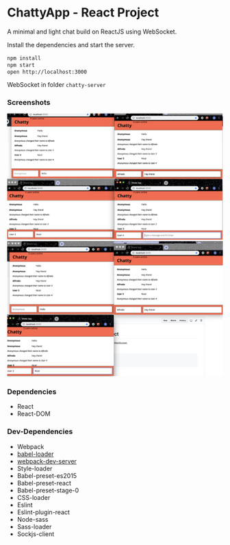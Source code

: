 ChattyApp - React Project
=====================

A minimal and light chat build on ReactJS using WebSocket.

Install the dependencies and start the server.
```
npm install
npm start
open http://localhost:3000
```

WebSocket in folder ```chatty-server``` 


### Screenshots

!["4 Users"](https://github.com/alfficcadenti/ChattyApp/blob/master/public/4%20Users%20Screenshot.png)
!["3 Users"](https://github.com/alfficcadenti/ChattyApp/blob/master/public/3%20Users%20Screenshot.png)


### Dependencies

* React
* React-DOM

### Dev-Dependencies

* Webpack
* [babel-loader](https://github.com/babel/babel-loader)
* [webpack-dev-server](https://github.com/webpack/webpack-dev-server)
* Style-loader
* Babel-preset-es2015
* Babel-preset-react
* Babel-preset-stage-0
* CSS-loader
* Eslint
* Eslint-plugin-react
* Node-sass
* Sass-loader
* Sockjs-client
